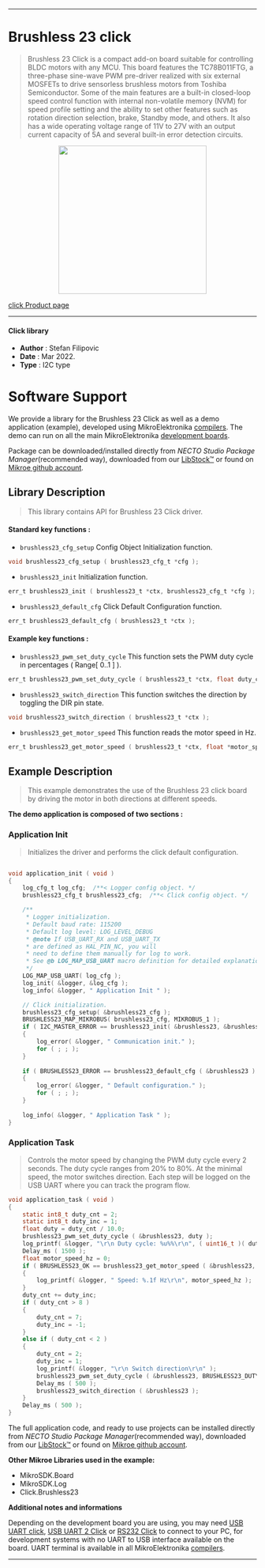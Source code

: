 
---
# Brushless 23 click

> Brushless 23 Click is a compact add-on board suitable for controlling BLDC motors with any MCU. This board features the TC78B011FTG, a three-phase sine-wave PWM pre-driver realized with six external MOSFETs to drive sensorless brushless motors from Toshiba Semiconductor. Some of the main features are a built-in closed-loop speed control function with internal non-volatile memory (NVM) for speed profile setting and the ability to set other features such as rotation direction selection, brake, Standby mode, and others. It also has a wide operating voltage range of 11V to 27V with an output current capacity of 5A and several built-in error detection circuits.

<p align="center">
  <img src="https://download.mikroe.com/images/click_for_ide/brushless23_click.png" height=300px>
</p>

[click Product page](https://www.mikroe.com/brushless-23-click)

---


#### Click library

- **Author**        : Stefan Filipovic
- **Date**          : Mar 2022.
- **Type**          : I2C type


# Software Support

We provide a library for the Brushless 23 Click
as well as a demo application (example), developed using MikroElektronika
[compilers](https://www.mikroe.com/necto-studio).
The demo can run on all the main MikroElektronika [development boards](https://www.mikroe.com/development-boards).

Package can be downloaded/installed directly from *NECTO Studio Package Manager*(recommended way), downloaded from our [LibStock&trade;](https://libstock.mikroe.com) or found on [Mikroe github account](https://github.com/MikroElektronika/mikrosdk_click_v2/tree/master/clicks).

## Library Description

> This library contains API for Brushless 23 Click driver.

#### Standard key functions :

- `brushless23_cfg_setup` Config Object Initialization function.
```c
void brushless23_cfg_setup ( brushless23_cfg_t *cfg );
```

- `brushless23_init` Initialization function.
```c
err_t brushless23_init ( brushless23_t *ctx, brushless23_cfg_t *cfg );
```

- `brushless23_default_cfg` Click Default Configuration function.
```c
err_t brushless23_default_cfg ( brushless23_t *ctx );
```

#### Example key functions :

- `brushless23_pwm_set_duty_cycle` This function sets the PWM duty cycle in percentages ( Range[ 0..1 ] ).
```c
err_t brushless23_pwm_set_duty_cycle ( brushless23_t *ctx, float duty_cycle );
```

- `brushless23_switch_direction` This function switches the direction by toggling the DIR pin state.
```c
void brushless23_switch_direction ( brushless23_t *ctx );
```

- `brushless23_get_motor_speed` This function reads the motor speed in Hz.
```c
err_t brushless23_get_motor_speed ( brushless23_t *ctx, float *motor_speed_hz );
```

## Example Description

> This example demonstrates the use of the Brushless 23 click board by driving the motor in both directions at different speeds.

**The demo application is composed of two sections :**

### Application Init

> Initializes the driver and performs the click default configuration.

```c

void application_init ( void )
{
    log_cfg_t log_cfg;  /**< Logger config object. */
    brushless23_cfg_t brushless23_cfg;  /**< Click config object. */

    /** 
     * Logger initialization.
     * Default baud rate: 115200
     * Default log level: LOG_LEVEL_DEBUG
     * @note If USB_UART_RX and USB_UART_TX 
     * are defined as HAL_PIN_NC, you will 
     * need to define them manually for log to work. 
     * See @b LOG_MAP_USB_UART macro definition for detailed explanation.
     */
    LOG_MAP_USB_UART( log_cfg );
    log_init( &logger, &log_cfg );
    log_info( &logger, " Application Init " );

    // Click initialization.
    brushless23_cfg_setup( &brushless23_cfg );
    BRUSHLESS23_MAP_MIKROBUS( brushless23_cfg, MIKROBUS_1 );
    if ( I2C_MASTER_ERROR == brushless23_init( &brushless23, &brushless23_cfg ) ) 
    {
        log_error( &logger, " Communication init." );
        for ( ; ; );
    }
    
    if ( BRUSHLESS23_ERROR == brushless23_default_cfg ( &brushless23 ) )
    {
        log_error( &logger, " Default configuration." );
        for ( ; ; );
    }
    
    log_info( &logger, " Application Task " );
}

```

### Application Task

> Controls the motor speed by changing the PWM duty cycle every 2 seconds.
The duty cycle ranges from 20% to 80%. At the minimal speed, the motor switches direction.
Each step will be logged on the USB UART where you can track the program flow.

```c
void application_task ( void )
{
    static int8_t duty_cnt = 2;
    static int8_t duty_inc = 1;
    float duty = duty_cnt / 10.0;
    brushless23_pwm_set_duty_cycle ( &brushless23, duty );
    log_printf( &logger, "\r\n Duty cycle: %u%%\r\n", ( uint16_t )( duty_cnt * 10 ) );
    Delay_ms ( 1500 );
    float motor_speed_hz = 0;
    if ( BRUSHLESS23_OK == brushless23_get_motor_speed ( &brushless23, &motor_speed_hz ) )
    {
        log_printf( &logger, " Speed: %.1f Hz\r\n", motor_speed_hz );
    }
    duty_cnt += duty_inc;
    if ( duty_cnt > 8 ) 
    {
        duty_cnt = 7;
        duty_inc = -1;
    }
    else if ( duty_cnt < 2 ) 
    {
        duty_cnt = 2;
        duty_inc = 1;
        log_printf( &logger, "\r\n Switch direction\r\n" );
        brushless23_pwm_set_duty_cycle ( &brushless23, BRUSHLESS23_DUTY_CYCLE_MIN_PCT );
        Delay_ms ( 500 );
        brushless23_switch_direction ( &brushless23 );
    }
    Delay_ms ( 500 );
}
```

The full application code, and ready to use projects can be installed directly from *NECTO Studio Package Manager*(recommended way), downloaded from our [LibStock&trade;](https://libstock.mikroe.com) or found on [Mikroe github account](https://github.com/MikroElektronika/mikrosdk_click_v2/tree/master/clicks).

**Other Mikroe Libraries used in the example:**

- MikroSDK.Board
- MikroSDK.Log
- Click.Brushless23

**Additional notes and informations**

Depending on the development board you are using, you may need
[USB UART click](https://www.mikroe.com/usb-uart-click),
[USB UART 2 Click](https://www.mikroe.com/usb-uart-2-click) or
[RS232 Click](https://www.mikroe.com/rs232-click) to connect to your PC, for
development systems with no UART to USB interface available on the board. UART
terminal is available in all MikroElektronika
[compilers](https://shop.mikroe.com/compilers).

---
